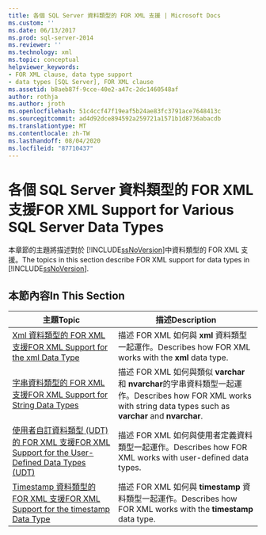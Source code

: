 ```yaml
---
title: 各個 SQL Server 資料類型的 FOR XML 支援 | Microsoft Docs
ms.custom: ''
ms.date: 06/13/2017
ms.prod: sql-server-2014
ms.reviewer: ''
ms.technology: xml
ms.topic: conceptual
helpviewer_keywords:
- FOR XML clause, data type support
- data types [SQL Server], FOR XML clause
ms.assetid: b8aeb87f-9cce-40e2-a47c-2dc1460548af
author: rothja
ms.author: jroth
ms.openlocfilehash: 51c4ccf47f19eaf5b24ae83fc3791ace7648413c
ms.sourcegitcommit: ad4d92dce894592a259721a1571b1d8736abacdb
ms.translationtype: MT
ms.contentlocale: zh-TW
ms.lasthandoff: 08/04/2020
ms.locfileid: "87710437"
---
```

# <a name="for-xml-support-for-various-sql-server-data-types"></a><span data-ttu-id="7b507-102">各個 SQL Server 資料類型的 FOR XML 支援</span><span class="sxs-lookup"><span data-stu-id="7b507-102">FOR XML Support for Various SQL Server Data Types</span></span>
  <span data-ttu-id="7b507-103">本章節的主題將描述對於 [!INCLUDE[ssNoVersion](../../includes/ssnoversion-md.md)]中資料類型的 FOR XML 支援。</span><span class="sxs-lookup"><span data-stu-id="7b507-103">The topics in this section describe FOR XML support for data types in [!INCLUDE[ssNoVersion](../../includes/ssnoversion-md.md)].</span></span>  
  
## <a name="in-this-section"></a><span data-ttu-id="7b507-104">本節內容</span><span class="sxs-lookup"><span data-stu-id="7b507-104">In This Section</span></span>  
  
|<span data-ttu-id="7b507-105">主題</span><span class="sxs-lookup"><span data-stu-id="7b507-105">Topic</span></span>|<span data-ttu-id="7b507-106">描述</span><span class="sxs-lookup"><span data-stu-id="7b507-106">Description</span></span>|  
|-----------|-----------------|  
|[<span data-ttu-id="7b507-107">Xml 資料類型的 FOR XML 支援</span><span class="sxs-lookup"><span data-stu-id="7b507-107">FOR XML Support for the xml Data Type</span></span>](for-xml-support-for-the-xml-data-type.md)|<span data-ttu-id="7b507-108">描述 FOR XML 如何與 **xml** 資料類型一起運作。</span><span class="sxs-lookup"><span data-stu-id="7b507-108">Describes how FOR XML works with the **xml** data type.</span></span>|  
|[<span data-ttu-id="7b507-109">字串資料類型的 FOR XML 支援</span><span class="sxs-lookup"><span data-stu-id="7b507-109">FOR XML Support for String Data Types</span></span>](for-xml-support-for-string-data-types.md)|<span data-ttu-id="7b507-110">描述 FOR XML 如何與類似 **varchar** 和 **nvarchar**的字串資料類型一起運作。</span><span class="sxs-lookup"><span data-stu-id="7b507-110">Describes how FOR XML works with string data types such as **varchar** and **nvarchar**.</span></span>|  
|[<span data-ttu-id="7b507-111">使用者自訂資料類型 &#40;UDT&#41; 的 FOR XML 支援</span><span class="sxs-lookup"><span data-stu-id="7b507-111">FOR XML Support for the User-Defined Data Types &#40;UDT&#41;</span></span>](for-xml-support-for-the-user-defined-data-types-udt.md)|<span data-ttu-id="7b507-112">描述 FOR XML 如何與使用者定義資料類型一起運作。</span><span class="sxs-lookup"><span data-stu-id="7b507-112">Describes how FOR XML works with user-defined data types.</span></span>|  
|[<span data-ttu-id="7b507-113">Timestamp 資料類型的 FOR XML 支援</span><span class="sxs-lookup"><span data-stu-id="7b507-113">FOR XML Support for the timestamp Data Type</span></span>](for-xml-support-for-the-timestamp-data-type.md)|<span data-ttu-id="7b507-114">描述 FOR XML 如何與 **timestamp** 資料類型一起運作。</span><span class="sxs-lookup"><span data-stu-id="7b507-114">Describes how FOR XML works with the **timestamp** data type.</span></span>|  
  
  
